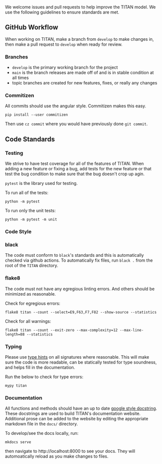 We welcome issues and pull requests to help improve the TITAN model.  We use the following guidelines to ensure standards are met.

## GitHub Workflow

When working on TITAN, make a branch from `develop` to make changes in, then make a pull request to `develop` when ready for review.

### Branches

* `develop` is the primary working branch for the project
* `main` is the branch releases are made off of and is in stable condition at all times
* topic branches are created for new features, fixes, or really any changes

### Commitizen

All commits should use the angular style.  Commitizen makes this easy.

```
pip install --user commitizen
```

Then use `cz commit` where you would have previously done `git commit`.

## Code Standards

### Testing

We strive to have test coverage for all of the features of TITAN.  When adding a new feature or fixing a bug, add tests for the new feature or that test the bug condition to make sure that the bug doesn't crop up agin.

`pytest` is the library used for testing.

To run all of the tests:
```
python -m pytest
```

To run only the unit tests:
```
python -m pytest -m unit
```

### Code Style

### black

The code must conform to `black`'s standards and this is automatically checked via github actions.  To automatically fix files, run `black .` from the root of the `TITAN` directory.

### flake8
The code must not have any egregious linting errors. And others should be minimized as reasonable.

Check for egregious errors:
```
flake8 titan --count --select=E9,F63,F7,F82 --show-source --statistics
```

Check for all warnings:
```
flake8 titan --count --exit-zero --max-complexity=12 --max-line-length=88 --statistics
```

### Typing

Please use [type hints](https://mypy.readthedocs.io/en/stable/) on all signatures where reasonable.  This will make sure the code is more readable, can be statically tested for type soundness, and helps fill in the documentation.

Run the below to check for type errors:
```
mypy titan
```

### Documentation

All functions and methods should have an up to date [google style docstring](https://sphinxcontrib-napoleon.readthedocs.io/en/latest/example_google.html).  These docstrings are used to build TITAN's documentation website.  Additional prose can be added to the website by editing the appropriate markdown file in the `docs/` directory.

To develop/see the docs locally, run:
```
mkdocs serve
```
then navigate to http://localhost:8000 to see your docs.  They will automoatically reload as you make changes to files.
